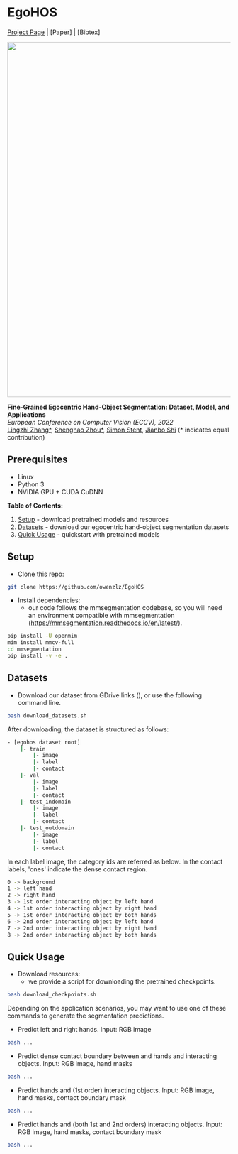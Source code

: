 # EgoHOS
[Project Page](https://www.seas.upenn.edu/~shzhou2/projects/eos_dataset/) |  [Paper] | [Bibtex]

<img src="https://github.com/owenzlz/EgoHOS/blob/main/stitch.gif" style="width:800px;">

**Fine-Grained Egocentric Hand-Object Segmentation: Dataset, Model, and Applications**\
*European Conference on Computer Vision (ECCV), 2022*\
[Lingzhi Zhang*](https://owenzlz.github.io/), [Shenghao Zhou*](https://scholar.google.com/citations?user=kWdwbUYAAAAJ&hl=en), [Simon Stent](https://scholar.google.com/citations?user=f3aij5UAAAAJ&hl=en), [Jianbo Shi](https://www.cis.upenn.edu/~jshi/) (* indicates equal contribution)


## Prerequisites
- Linux
- Python 3
- NVIDIA GPU + CUDA CuDNN

**Table of Contents:**<br>
1. [Setup](#setup) - download pretrained models and resources
2. [Datasets](#datasets) - download our egocentric hand-object segmentation datasets
3. [Quick Usage](#pretrained) - quickstart with pretrained models<br>


## Setup
- Clone this repo:
```bash
git clone https://github.com/owenzlz/EgoHOS
```

- Install dependencies:
	- our code follows the mmsegmentation codebase, so you will need an environment compatible with mmsegmentation (https://mmsegmentation.readthedocs.io/en/latest/).
```bash
pip install -U openmim
mim install mmcv-full
cd mmsegmentation
pip install -v -e .
```

## Datasets
- Download our dataset from GDrive links (), or use the following command line.
```bash
bash download_datasets.sh
```

After downloading, the dataset is structured as follows: 
```bash
- [egohos dataset root]
    |- train
        |- image
        |- label
        |- contact
    |- val 
        |- image
        |- label
        |- contact
    |- test_indomain
        |- image
        |- label
        |- contact
    |- test_outdomain
        |- image
        |- label
        |- contact
```

In each label image, the category ids are referred as below. In the contact labels, 'ones' indicate the dense contact region.  
```bash
0 -> background
1 -> left hand
2 -> right hand
3 -> 1st order interacting object by left hand
4 -> 1st order interacting object by right hand
5 -> 1st order interacting object by both hands
6 -> 2nd order interacting object by left hand
7 -> 2nd order interacting object by right hand
8 -> 2nd order interacting object by both hands
```

## Quick Usage

- Download resources:
	- we provide a script for downloading the pretrained checkpoints. 
```bash
bash download_checkpoints.sh
```

Depending on the application scenarios, you may want to use one of these commands to generate the segmentation predictions. 

- Predict left and right hands. Input: RGB image
```bash
bash ...
```

- Predict dense contact boundary between and hands and interacting objects. Input: RGB image, hand masks
```bash
bash ...
```

- Predict hands and (1st order) interacting objects. Input: RGB image, hand masks, contact boundary mask
```bash
bash ...
```

- Predict hands and (both 1st and 2nd orders) interacting objects. Input: RGB image, hand masks, contact boundary mask
```bash
bash ...
```

